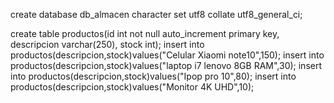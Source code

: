 create database db_almacen character set utf8 collate utf8_general_ci;

create table productos(id int not null auto_increment primary key, descripcion varchar(250), stock int);
insert into productos(descripcion,stock)values("Celular Xiaomi note10",150);
insert into productos(descripcion,stock)values("laptop i7 lenovo 8GB RAM",30);
insert into productos(descripcion,stock)values("Ipop pro 10",80);
insert into productos(descripcion,stock)values("Monitor 4K UHD",10);
